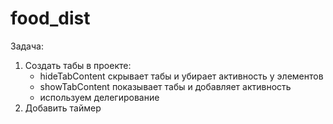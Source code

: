# food_dist

Задача:
1) Создать табы в проекте:
    - hideTabContent скрывает табы и убирает активность у элементов
    - showTabContent показывает табы и добавляет активность
    - используем делегирование
2) Добавить таймер 

